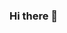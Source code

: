 ### Hi there 👋

<!--
Getting to know me



- 🔭 I’m Transitioning from Engineering to Tech 
- 🌱 I’m currently enrolled in the Udacity Blacks in Technology Scholarship challenge Phase and currently learning SQL, I'm using the knowledge I gain from Udacity classroom to practice HackerRank SQL questions
- 👯 I’m exicted to share my Data journey with you and would love for you to watch my process into becoming a great Data Analyst, so will you hop in the data bus with me?....Lol😄
- 🤔 I’m looking foward to your honest reviews and applauds as at when due ...

-->
